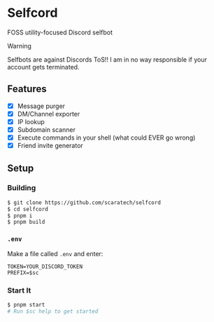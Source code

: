 # Selfcord
FOSS utility-focused Discord selfbot
> [!WARNING]
> Selfbots are against Discords ToS!! I am in no way responsible if your account gets terminated.

## Features
- [X] Message purger
- [X] DM/Channel exporter
- [X] IP lookup
- [X] Subdomain scanner
- [X] Execute commands in your shell (what could EVER go wrong)
- [X] Friend invite generator

## Setup
### Building
```sh
$ git clone https://github.com/scaratech/selfcord
$ cd selfcord
$ pnpm i
$ pnpm build
```
### `.env`
Make a file called `.env` and enter:
```
TOKEN=YOUR_DISCORD_TOKEN
PREFIX=$sc
```
### Start It
```sh
$ pnpm start
# Run $sc help to get started
```
